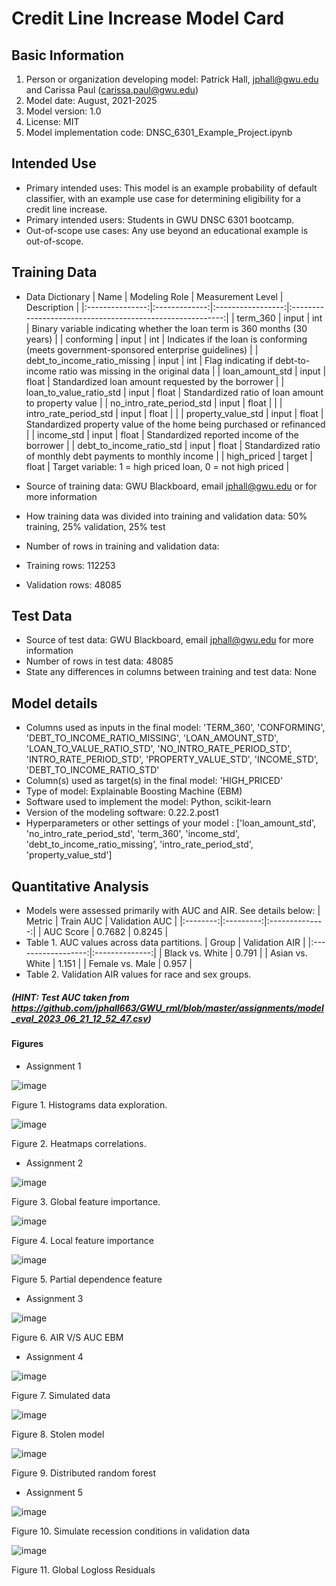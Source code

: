 # Credit Line Increase Model Card

## Basic Information
 1. Person or organization developing model: Patrick Hall, jphall@gwu.edu and Carissa Paul (carissa.paul@gwu.edu)
 2. Model date: August, 2021-2025
 3. Model version: 1.0
 4. License: MIT
 5. Model implementation code: DNSC_6301_Example_Project.ipynb

## Intended Use
   * Primary intended uses: This model is an example probability of default classifier, with an example use case for determining eligibility for a credit line increase.
   * Primary intended users: Students in GWU DNSC 6301 bootcamp.
   * Out-of-scope use cases: Any use beyond an educational example is out-of-scope. 

## Training Data
   * Data Dictionary
     |       Name       | Modeling Role | Measurement Level |                        Description                         |
     |:---------------:|:-------------:|:-----------------:|:---------------------------------------------------------:|
     |     term_360     |     input     |        int        | Binary variable indicating whether the loan term is 360 months (30 years) |
     |    conforming    |     input     |        int        | Indicates if the loan is conforming (meets government-sponsored enterprise guidelines) |
     | debt_to_income_ratio_missing | input | int | Flag indicating if debt-to-income ratio was missing in the original data |
     | loan_amount_std  |     input     |       float       | Standardized loan amount requested by the borrower       |
     | loan_to_value_ratio_std |  input  |      float       | Standardized ratio of loan amount to property value      |
     | no_intro_rate_period_std | input | float |                                                   |
     | intro_rate_period_std | input | float |                                                   |
     | property_value_std |  input      |      float        | Standardized property value of the home being purchased or refinanced |
     |   income_std     |     input     |       float       | Standardized reported income of the borrower             |
     | debt_to_income_ratio_std | input | float | Standardized ratio of monthly debt payments to monthly income |
     |   high_priced    |    target     |       float       | Target variable: 1 = high priced loan, 0 = not high priced |

   * Source of training data: GWU Blackboard, email jphall@gwu.edu or for more information
   * How training data was divided into training and validation data: 50% training, 25% validation, 25% test
   * Number of rows in training and validation data:
   * Training rows: 112253
   * Validation rows: 48085

## Test Data
   * Source of test data: GWU Blackboard, email jphall@gwu.edu for more information
   * Number of rows in test data: 48085
   * State any differences in columns between training and test data: None

## Model details
   * Columns used as inputs in the final model: 'TERM_360', 'CONFORMING', 'DEBT_TO_INCOME_RATIO_MISSING', 'LOAN_AMOUNT_STD', 'LOAN_TO_VALUE_RATIO_STD', 'NO_INTRO_RATE_PERIOD_STD', 'INTRO_RATE_PERIOD_STD', 'PROPERTY_VALUE_STD', 'INCOME_STD', 'DEBT_TO_INCOME_RATIO_STD'
   * Column(s) used as target(s) in the final model: 'HIGH_PRICED'
   * Type of model: Explainable Boosting Machine (EBM)
   * Software used to implement the model: Python, scikit-learn
   * Version of the modeling software: 0.22.2.post1
   * Hyperparameters or other settings of your model : ['loan_amount_std', 'no_intro_rate_period_std', 'term_360', 'income_std', 'debt_to_income_ratio_missing', 'intro_rate_period_std', 'property_value_std']

## Quantitative Analysis
   * Models were assessed primarily with AUC and AIR. See details below:
     | Metric    | Train AUC | Validation AUC |
     |:--------:|:---------:|:--------------:|
     | AUC Score | 0.7682    | 0.8245         |
   * Table 1. AUC values across data partitions.
     | Group               | Validation AIR |
     |:------------------:|:--------------:|
     | Black vs. White     | 0.791          |
     | Asian vs. White     | 1.151          |
     | Female vs. Male     | 0.957          |
   * Table 2. Validation AIR values for race and sex groups.

##### (HINT: Test AUC taken from https://github.com/jphall663/GWU_rml/blob/master/assignments/model_eval_2023_06_21_12_52_47.csv) 

#### Figures 

* Assignment 1

![image](https://github.com/user-attachments/assets/98416845-2509-458a-9bec-4f3d5e3f57a9)

Figure 1. Histograms data exploration.

![image](https://github.com/user-attachments/assets/4023506c-11a1-4fd9-a0cc-4c908954ce2b)

Figure 2. Heatmaps correlations.

* Assignment 2

![image](https://github.com/user-attachments/assets/c93e2d8f-8e08-459f-86cf-40fac21f842d)

Figure 3. Global feature importance.

![image](https://github.com/user-attachments/assets/90ac6451-7707-465a-aeaa-1fb5af298f28)

Figure 4. Local feature importance

![image](https://github.com/user-attachments/assets/f9ed6a3d-8608-42ed-b4bc-c1842151c4df)

Figure 5. Partial dependence feature

* Assignment 3

![image](https://github.com/user-attachments/assets/a883ea20-141f-4132-9a0a-e7e4744ff301)

Figure 6. AIR V/S AUC EBM

* Assignment 4

![image](https://github.com/user-attachments/assets/d4c025ff-f676-4045-88f9-2e7d8020529e)

Figure 7. Simulated data


![image](https://github.com/user-attachments/assets/f3999e5b-cb4e-48e8-a0f3-f0bfaeff6c90)

Figure 8. Stolen model

![image](https://github.com/user-attachments/assets/110054f1-830c-4c3b-a325-8ff32d75e0cf)

Figure 9. Distributed random forest

* Assignment 5

![image](https://github.com/user-attachments/assets/da28a198-35e0-4b1d-a68b-efc8d358011d)

Figure 10. Simulate recession conditions in validation data

![image](https://github.com/user-attachments/assets/3db04701-fdb3-48cc-aa63-cb4a7322641d)

Figure 11. Global Logloss Residuals










